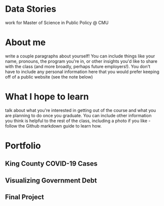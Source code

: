 # Data Stories
work for Master of Science in Public Policy @ CMU

# About me
write a couple paragraphs about yourself!  You can include things like your name, pronouns, the program you're in, or other insights you'd like to share with the class (and more broadly, perhaps future employers!).  You don't have to include any personal information here that you would prefer keeping off of a public website (see the note below)

# What I hope to learn

talk about what you're interested in getting out of the course and what you are planning to do once you graduate.  You can include other information you think is helpful to the rest of the class, including a photo if you like - follow the Github markdown guide to learn how.

# Portfolio
## King County COVID-19 Cases
<div class="flourish-embed flourish-chart" data-src="visualisation/11663011"><script src="https://public.flourish.studio/resources/embed.js"></script></div>

## Visualizing Government Debt
## Final Project
